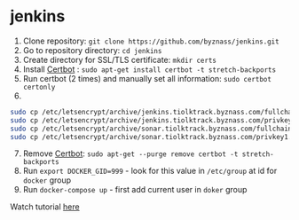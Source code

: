 # jenkins

1. Clone repository: `git clone https://github.com/byznass/jenkins.git`
2. Go to repository directory: `cd jenkins`
3. Create directory for SSL/TLS certificate: `mkdir certs`
7. Install [Certbot](https://certbot.eff.org) : `sudo apt-get install certbot -t stretch-backports`
8. Run certbot (2 times) and manually set all information: `sudo certbot certonly`
9. 
```bash
sudo cp /etc/letsencrypt/archive/jenkins.tiolktrack.byznass.com/fullchain1.pem certs/jenkins-fullchain.crt
sudo cp /etc/letsencrypt/archive/jenkins.tiolktrack.byznass.com/privkey1.pem certs/jenkins-privkey.ke
sudo cp /etc/letsencrypt/archive/sonar.tiolktrack.byznass.com/fullchain1.pem certs/sonar-fullchain.crt
sudo cp /etc/letsencrypt/archive/sonar.tiolktrack.byznass.com/privkey1.pem certs/sonar-privkey.key
```
7. Remove [Certbot](https://certbot.eff.org): `sudo apt-get --purge remove certbot -t stretch-backports`
13. Run `export DOCKER_GID=999` - look for this value in `/etc/group` at id for `docker` group
15. Run `docker-compose up` - first add current user in `doker` group 

Watch tutorial [here](https://youtu.be/VhnVoYd-cjQ)
